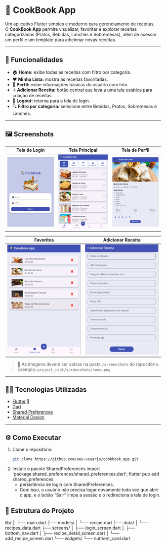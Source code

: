 # 🍳 CookBook App

Um aplicativo Flutter simples e moderno para gerenciamento de receitas.  
O **CookBook App** permite visualizar, favoritar e explorar receitas categorizadas (Pratos, Bebidas, Lanches e Sobremesas), além de acessar um perfil e um template para adicionar novas receitas.

---

## 🚀 **Funcionalidades**

- 🏠 **Home:** exibe todas as receitas com filtro por categoria.  
- ❤️ **Minha Lista:** mostra as receitas favoritadas.  
- 👤 **Perfil:** exibe informações básicas do usuário com foto.  
- ➕ **Adicionar Receita:** botão central que leva a uma tela estática para criação de receitas.  
- 🚪 **Logout:** retorna para a tela de login.  
- 🔍 **Filtro por categoria:** selecione entre Bebidas, Pratos, Sobremesas e Lanches.  

---

## 🖼️ **Screenshots**

| Tela de Login | Tela Principal | Tela de Perfil |
|:--------------:|:---------------:|:---------------:|
| <img src="screenshots/login.png" width="250"/> | <img src="screenshots/home.png" width="250"/> | <img src="screenshots/details.png" width="250"/> | <img src="screenshots/profile.png" width="250"/> |

| Favoritos | Adicionar Receita |
|:----------:|:-----------------:|
| <img src="screenshots/favorites.png" width="250"/> | <img src="screenshots/add_recipe.png" width="250"/> |

> 📸 As imagens devem ser salvas na pasta `/screenshots` do repositório.  
> Exemplo: `project_root/screenshots/home.png`

---

## 🧑‍💻 **Tecnologias Utilizadas**

- [Flutter](https://flutter.dev/) 💙  
- [Dart](https://dart.dev/)  
- [Shared Preferences](https://pub.dev/packages/shared_preferences)  
- [Material Design](https://m3.material.io/)

---

## ⚙️ **Como Executar**

1. Clone o repositório:
   ```bash
   git clone https://github.com/seu-usuario/cookbook_app.git
   
2. Instale o pacote SharedPreferences
   import 'package:shared_preferences/shared_preferences.dart';
   flutter pub add shared_preferences  
    - persistência de login com SharedPreferences.
    - Com isso, o usuário não precisa logar novamente toda vez que abrir o app, e o botão “Sair” limpa a sessão e o redireciona à tela de login.


## 🧠 Estrutura do Projeto
lib/
│
├── main.dart
├── models/
│   └── recipe.dart
├── data/
│   └── recipes_data.dart
├── screens/
│   ├── login_screen.dart
│   ├── bottom_nav.dart
│   ├── recipe_detail_screen.dart
│   └── add_recipe_screen.dart
└── widgets/
    └── nutrient_card.dart

